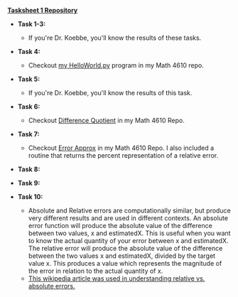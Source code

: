**[Tasksheet 1 Repository](https://github.com/jaxtonw/math4610/tree/master/Tasksheet1)**

+ **Task 1-3:**
  - If you're Dr. Koebbe, you'll know the results of these tasks.
+ **Task 4:**
  - Checkout [my HelloWorld.py](https://github.com/jaxtonw/math4610/tree/master/Tasksheet1/Task4) program in my Math 4610 repo.
+ **Task 5:**
  - If you're Dr. Koebbe, you'll know the results of this task.
+ **Task 6:**
  - Checkout [Difference Quotient](https://github.com/jaxtonw/math4610/tree/master/Tasksheet1/DifferenceQuotient) in my Math 4610 Repo.
+ **Task 7:**
  - Checkout [Error Approx](https://github.com/jaxtonw/math4610/tree/master/Tasksheet1/Errors) in my Math 4610 Repo. I also included a routine that returns the percent representation of a relative error.
+ **Task 8:**

+ **Task 9:**

+ **Task 10:**
  - Absolute and Relative errors are computationally similar, but produce very different results and are used in different contexts. An absolute error function will produce the absolute value of the difference between two values, x and estimatedX. This is useful when you want to know the actual quantity of your error between x and estimatedX. The relative error will produce the absolute value of the difference between the two values x and estimatedX, divided by the target value x. This produces a value which represents the magnitude of the error in relation to the actual quantity of x. 
  - [This wikipedia article was used in understanding relative vs. absolute errors.](https://en.wikipedia.org/wiki/Approximation_error#Formal_Definition)
